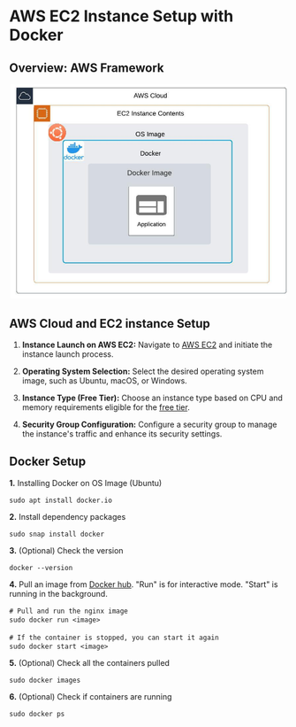 # AWS EC2 Instance Setup with Docker

## Overview: AWS Framework

<p align="center">
  <img src="https://raw.githubusercontent.com/camillekokoko/AWS_EC2_Docker/main/AWS_framework.jpeg" alt="AWS Framework" width="500">
</p>

## AWS Cloud and EC2 instance Setup
1. **Instance Launch on AWS EC2:**
   Navigate to [AWS EC2](https://aws.amazon.com/) and initiate the instance launch process.

2. **Operating System Selection:**
   Select the desired operating system image, such as Ubuntu, macOS, or Windows.

3. **Instance Type (Free Tier):**
   Choose an instance type based on CPU and memory requirements eligible for the [free tier](https://aws.amazon.com/free/?gclid=Cj0KCQiA35urBhDCARIsAOU7QwkBj6iXTdem4fRN2bKDH8qkG2fG5aOWDSjTXI6etVCLz_WEK_D4gKYaAgEtEALw_wcB&all-free-tier.sort-by=item.additionalFields.SortRank&all-free-tier.sort-order=asc&awsf.Free%20Tier%20Types=*all&awsf.Free%20Tier%20Categories=categories%23compute&trk=5136fcc7-fda9-45d9-a722-6e7f07f8bafa&sc_channel=ps&ef_id=Cj0KCQiA35urBhDCARIsAOU7QwkBj6iXTdem4fRN2bKDH8qkG2fG5aOWDSjTXI6etVCLz_WEK_D4gKYaAgEtEALw_wcB:G:s&s_kwcid=AL!4422!3!476956951563!e!!g!!aws%20cloud!11539887573!114142395562).

4. **Security Group Configuration:**
   Configure a security group to manage the instance's traffic and enhance its security settings.


## Docker Setup

**1.** Installing Docker on OS Image (Ubuntu)
```
sudo apt install docker.io
```

**2.** Install dependency packages 
```
sudo snap install docker
```

**3.** (Optional) Check the version
```
docker --version
```

**4.** Pull an image from [Docker hub](https://hub.docker.com/). "Run" is for interactive mode. "Start" is running in the background.
```
# Pull and run the nginx image
sudo docker run <image>

# If the container is stopped, you can start it again
sudo docker start <image>
```

**5.** (Optional) Check all the containers pulled
```
sudo docker images
```

**6.** (Optional) Check if containers are running
```
sudo docker ps
```
